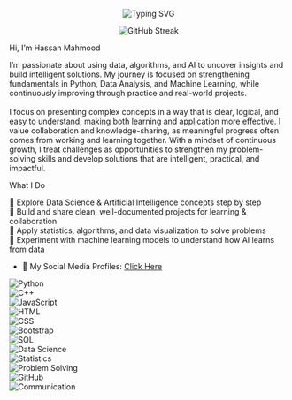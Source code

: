 <p align="center">
  <img src="https://readme-typing-svg.herokuapp.com?font=Arial+Black&size=34&duration=3000&pause=1000&color=008B8B&center=true&vCenter=true&width=900&lines=Hello%2C+I'm+Hassan+Mahmood;🎓+Software+Engineering+Student;🔍+Exploring+Data;🤖+Machine+Learning;🧠+Artificial+Intelligence" alt="Typing SVG" />
</p>


<p align="center">
  <img src="https://streak-stats.demolab.com?user=Hasan-Mahmood231&theme=tokyonight&hide_border=true" alt="GitHub Streak" />
</p>

<!--
<p align="center">
  <img src="https://raw.githubusercontent.com/Hasan-Mahmood231/Hasan-Mahmood231/output/snake.svg?palette=github-dark" alt="GitHub Snake Animation" />
</p>
-->



Hi, I’m Hassan Mahmood


I’m passionate about using data, algorithms, and AI to uncover insights and build intelligent solutions. My journey is focused on strengthening fundamentals in Python, Data Analysis, and Machine Learning, while
continuously improving through practice and real-world projects.<br>
<br>
I focus on presenting complex concepts in a way that is clear, logical, and easy to understand, making both learning and application more effective. I value collaboration and knowledge-sharing, as meaningful progress often comes from working and learning together. With a mindset of continuous growth, I treat challenges as opportunities to strengthen my problem-solving skills and develop solutions that are intelligent, practical, and impactful.

What I Do

🔹 Explore Data Science & Artificial Intelligence concepts step by step<br>
🔹 Build and share clean, well-documented projects for learning & collaboration<br>
🔹 Apply statistics, algorithms, and data visualization to solve problems<br>
🔹 Experiment with machine learning models to understand how AI learns from data


- 🔗 My Social Media Profiles: [Click Here](https://linktr.ee/Hs30)

 ![Python](https://img.shields.io/badge/Python-306998?style=flat&logo=python&logoColor=white)  
![C++](https://img.shields.io/badge/C++-00599C?style=flat&logo=cplusplus&logoColor=white)  
![JavaScript](https://img.shields.io/badge/JavaScript-f7e018?style=flat&logo=javascript&logoColor=black)  
![HTML](https://img.shields.io/badge/HTML5-e34c26?style=flat&logo=html5&logoColor=white)  
![CSS](https://img.shields.io/badge/CSS3-1572B6?style=flat&logo=css3&logoColor=white)  
![Bootstrap](https://img.shields.io/badge/Bootstrap-7952b3?style=flat&logo=bootstrap&logoColor=white)  
![SQL](https://img.shields.io/badge/SQL-336791?style=flat&logo=postgresql&logoColor=white)  
![Data Science](https://img.shields.io/badge/Data_Science-4B8BBE?style=flat&logo=databricks&logoColor=white)  
![Statistics](https://img.shields.io/badge/Statistics-2E8B57?style=flat&logo=apachespark&logoColor=white)  
![Problem Solving](https://img.shields.io/badge/Problem_Solving-ff9800?style=flat&logo=leetcode&logoColor=white)  
![GitHub](https://img.shields.io/badge/GitHub-333?style=flat&logo=github&logoColor=white)  
![Communication](https://img.shields.io/badge/Communication-00bfa5?style=flat&logo=googlechat&logoColor=white)  

<!---
Hasan-Mahmood231/Hasan-Mahmood231 is a ✨ special ✨ repository because its `README.md` (this file) appears on your GitHub profile.
You can click the Preview link to take a look at your changes.

---

